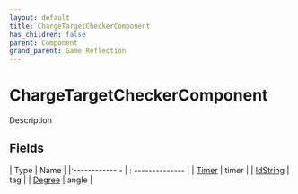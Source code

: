 ```yaml
---
layout: default
title: ChargeTargetCheckerComponent
has_children: false
parent: Component
grand_parent: Game Reflection
---
```

# ChargeTargetCheckerComponent
Description 

## Fields
| Type | Name |
|:------------ - | : -------------- |
| [Timer](game-reflection/classes/timer.md) | timer |
| [IdString](game-reflection/components/id_string.md) | tag |
| [Degree](game-reflection/classes/degree.md) | angle |
